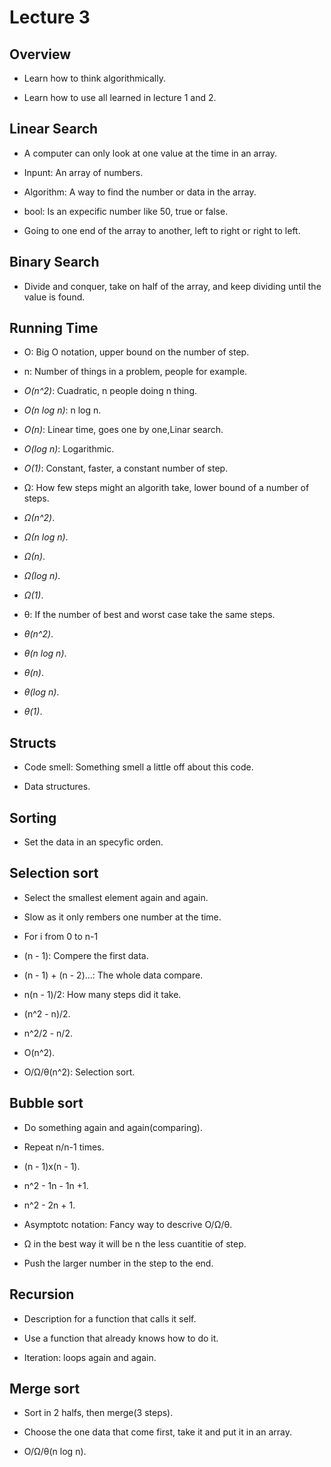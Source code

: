 # Lecture 3

## Overview

- Learn how to think algorithmically.

- Learn how to use all learned in lecture 1 and 2.

## Linear Search

- A computer can only look at one value at the time in an array.

- Inpunt: An array of numbers.

- Algorithm: A way to find the number or data in the array. 

- bool: Is an expecific number like 50, true or false.

- Going to one end of the array to another, left to right or right to left.

## Binary Search

- Divide and conquer, take on half of the array, and keep dividing until the value
  is found.

## Running Time

- O: Big O notation, upper bound on the number of step.

- n: Number of things in a problem, people for example.

- *O(n^2)*: Cuadratic, n people doing n thing.

- *O(n log n)*: n log n.

- *O(n)*: Linear time, goes one by one,Linar search.

- *O(log n)*: Logarithmic.

- *O(1)*: Constant, faster, a constant number of step.

- Ω: How few steps might an algorith take, lower bound of a number of steps.

- *Ω(n^2)*. 

- *Ω(n log n)*.

- *Ω(n)*.

- *Ω(log n)*.

- *Ω(1)*.

- θ: If the number of best and worst case take the same steps.

- *θ(n^2)*. 

- *θ(n log n)*.

- *θ(n)*.

- *θ(log n)*.

- *θ(1)*.

## Structs

- Code smell: Something smell a little off about this code.

- Data structures.

## Sorting

- Set the data in an specyfic orden.

## Selection sort

- Select the smallest element again and again.

- Slow as it only rembers one number at the time.

- For i from 0 to n-1 

- (n - 1): Compere the first data.

- (n - 1) + (n - 2)...: The whole data compare.

- n(n - 1)/2: How many steps did it take.

- (n^2 - n)/2.

- n^2/2 - n/2.

- O(n^2).

- O/Ω/θ(n^2): Selection sort.

## Bubble sort

- Do something again and again(comparing).

- Repeat n/n-1 times.

- (n - 1)x(n - 1).

- n^2 - 1n - 1n +1.

- n^2 - 2n + 1.

- Asymptotc notation: Fancy way to descrive O/Ω/θ.

- Ω in the best way it will be n the less cuantitie of step.

- Push the larger number in the step to the end.

## Recursion

- Description for a function that calls it self.

- Use a function that already knows how to do it.

- Iteration: loops again and again.

## Merge sort

- Sort in 2 halfs, then merge(3 steps).

- Choose the one data that come first, take it and put it in an array.

- O/Ω/θ(n log n).